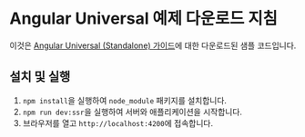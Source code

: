 # Angular Universal 예제 다운로드 지침

이것은 [Angular Universal (Standalone) 가이드](https://angular-kr-docs.web.app/guide/ssr)에 대한 다운로드된 샘플 코드입니다.

## 설치 및 실행

1. `npm install`을 실행하여 `node_module` 패키지를 설치합니다.
2. `npm run dev:ssr`을 실행하여 서버와 애플리케이션을 시작합니다.
3. 브라우저를 열고 `http://localhost:4200`에 접속합니다.
